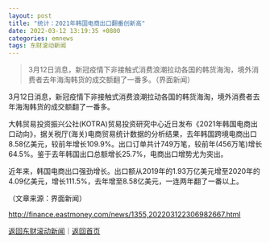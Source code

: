 ```yaml
---
layout: post
title: "统计：2021年韩国电商出口翻番创新高"
date: 2022-03-12 13:19:35 +0800
categories: emnews
tags: 东财滚动新闻
---
```

> 3月12日消息，新冠疫情下非接触式消费浪潮拉动各国的韩货海淘，境外消费者去年海淘韩货的成交额翻了一番多。（界面新闻）

<p>3月12日消息，新冠疫情下非接触式消费浪潮拉动各国的韩货海淘，境外消费者去年海淘韩货的成交额翻了一番多。</p><p>大韩贸易投资振兴公社(KOTRA)贸易投资研究中心近日发布《2021年韩国电商出口动向》，据关税厅(海关)电商贸易统计数据的分析结果，去年韩国跨境电商出口8.58亿美元，较前年增长109.9%。出口订单共计749万笔，较前年(456万笔)增长64.5%。鉴于去年韩国出口总额增长25.7%，电商出口增势尤为突出。</p><p>近年来，韩国电商出口强劲增长。出口额从2019年的1.93万亿美元增至2020年的4.09亿美元，增长111.5%，去年增至8.58亿美元，一连两年翻了一番以上。</p><p class="em_media">（文章来源：界面新闻）</p>

<http://finance.eastmoney.com/news/1355,202203122306982667.html>

[返回东财滚动新闻](//finews.withounder.com/emnews/)｜[返回首页](//finews.withounder.com/)